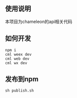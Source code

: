 ## 使用说明
本项目为chameleon的api相关代码

## 如何开发
```
npm i
cml weex dev
cml web dev
cml wx dev
```

## 发布到npm
```
sh publish.sh
```